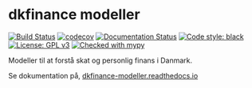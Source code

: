 # dkfinance modeller

[![Build Status](https://travis-ci.com/erikkjellgren/dkfinance_modeller.svg?branch=main)](https://travis-ci.com/erikkjellgren/dkfinance_modeller)
[![codecov](https://codecov.io/gh/erikkjellgren/dkfinance_modeller/branch/main/graph/badge.svg?token=RL4F8CAMHC)](undefined)
[![Documentation Status](https://readthedocs.org/projects/dkfinance-modeller/badge/?version=latest)](https://dkfinance-modeller.readthedocs.io/en/latest/?badge=latest)
[![Code style: black](https://img.shields.io/badge/code%20style-black-000000.svg)](https://github.com/psf/black)
[![License: GPL v3](https://img.shields.io/badge/License-GPLv3-blue.svg)](https://www.gnu.org/licenses/gpl-3.0)
[![Checked with mypy](http://www.mypy-lang.org/static/mypy_badge.svg)](http://mypy-lang.org/)

Modeller til at forstå skat og personlig finans i Danmark.

Se dokumentation på, [dkfinance-modeller.readthedocs.io](https://www.dkfinance-modeller.readthedocs.io)
